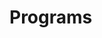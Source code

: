 # Programs


























































































































